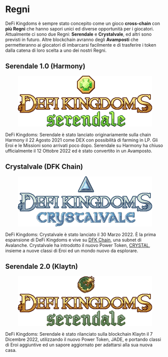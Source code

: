 # Regni

DeFi Kingdoms è sempre stato concepito come un gioco **cross-chain** con **più Regni** che hanno sapori unici ed diverse opportunità per i giocatori. Attualmente ci sono due Regni: **Serendale** e **Crystalvale**, ed altri sono previsti in futuro. Altre blockchain avranno degli **Avamposti** che permetteranno ai giocatori di imbarcarsi facilmente e di trasferire i token dalla catena di loro scelta a uno dei nostri Regni.

## Serendale 1.0 (Harmony)

<figure><img src="../../.gitbook/assets/image (5).png" alt=""><figcaption></figcaption></figure>

DeFi Kingdoms: Serendale è stato lanciato originariamente sulla chain Harmony il 22 Agosto 2021 come DEX con possibilità di farming in  LP. Gli Eroi e le Missioni sono arrivati poco dopo. Serendale su Harmony ha chiuso ufficialmente il 12 Ottobre 2022 ed è stato convertito in un Avamposto.

## Crystalvale (DFK Chain)

<figure><img src="../../.gitbook/assets/image.png" alt=""><figcaption></figcaption></figure>

DeFi Kingdoms: Crystalvale è stato lanciato il 30 Marzo 2022. È la prima espansione di DeFi Kingdoms e vive su [DFK Chain](../defi-kingdoms-blockchain.md), una subnet di Avalanche. Crystalvale ha introdotto il nuovo Power Token, [CRYSTAL](../i-token-del-potere/crystal-token.md), insieme a nuove classi di Eroi ed un mondo nuovo da esplorare.

## Serendale 2.0 (Klaytn)

<figure><img src="../../.gitbook/assets/image (2).png" alt=""><figcaption></figcaption></figure>

DeFi Kingdoms: Serendale è stato rilanciato sulla blockchain Klaytn il 7 Dicembre 2022, utilizzando il nuovo Power Token, JADE, e portando classi di Eroi aggiuntive ed un sapore aggiornato per adattarsi alla sua nuova casa.
